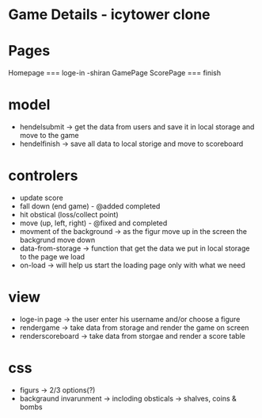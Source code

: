 # Game Details - icytower clone

# Pages
Homepage === loge-in -shiran
GamePage
ScorePage === finish

# model
- hendelsubmit -> get the data from users and save it in local storage and move to the game
- hendelfinish -> save all data to local storige and move to scoreboard 

# controlers
- update score
- fall down (end game) - @added completed
- hit obstical (loss/collect point)
- move (up, left, right) - @fixed and completed
- movment of the background -> as the figur move up in the screen the backgrund move down
- data-from-storage -> function that get the data we put in local storage to the page we load
- on-load -> will help us start the loading page only with what we need


# view
- loge-in page -> the user enter his username and/or choose a figure
- rendergame -> take data from storage and render the game on screen
- renderscoreboard -> take data from storgae and render a score table


# css
- figurs -> 2/3 options(?)
- backgraund invarunment -> incloding obsticals -> shalves, coins & bombs